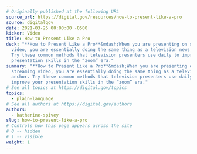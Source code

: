 ```yaml
---
# Originally published at the following URL
source_url: https://digital.gov/resources/how-to-present-like-a-pro
source: digitalgov
date: 2021-03-25 00:00:00 -0500
kicker: Video
title: How to Present Like a Pro
deck: "**How to Present Like a Pro**&mdash;When you are presenting on streaming
  video, you are essentially doing the same thing as a television news anchor.
  Try these common methods that television presenters use daily to improve your
  presentation skills in the “zoom” era."
summary: "**How to Present Like a Pro**&mdash;When you are presenting on
  streaming video, you are essentially doing the same thing as a television news
  anchor. Try these common methods that television presenters use daily to
  improve your presentation skills in the “zoom” era."
# See all topics at https://digital.gov/topics
topics:
  - plain-language
# See all authors at https://digital.gov/authors
authors:
  - katherine-spivey
slug: how-to-present-like-a-pro
# Controls how this page appears across the site
# 0 -- hidden
# 1 -- visible
weight: 1
---
```

